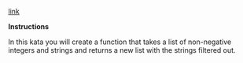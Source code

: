 [link](https://www.codewars.com/kata/list-filtering/train/javascript)

**Instructions**

In this kata you will create a function that takes a list of non-negative integers and strings and returns a new list with the strings filtered out.